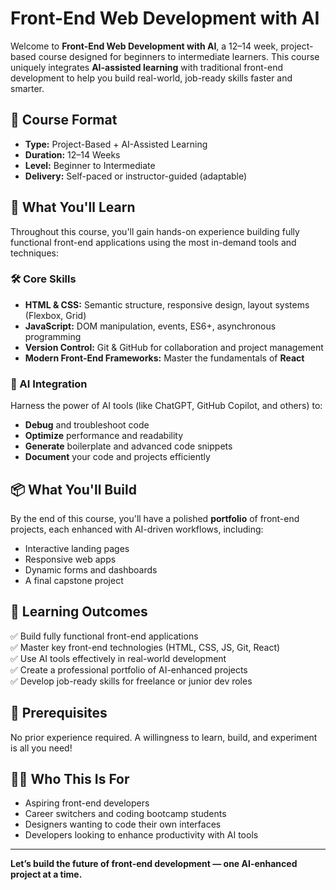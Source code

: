 # Front-End Web Development with AI

Welcome to **Front-End Web Development with AI**, a 12–14 week, project-based course designed for beginners to intermediate learners. This course uniquely integrates **AI-assisted learning** with traditional front-end development to help you build real-world, job-ready skills faster and smarter.

## 🧠 Course Format

- **Type:** Project-Based + AI-Assisted Learning  
- **Duration:** 12–14 Weeks  
- **Level:** Beginner to Intermediate  
- **Delivery:** Self-paced or instructor-guided (adaptable)  

## 🚀 What You'll Learn

Throughout this course, you'll gain hands-on experience building fully functional front-end applications using the most in-demand tools and techniques:

### 🛠️ Core Skills

- **HTML & CSS:** Semantic structure, responsive design, layout systems (Flexbox, Grid)
- **JavaScript:** DOM manipulation, events, ES6+, asynchronous programming
- **Version Control:** Git & GitHub for collaboration and project management
- **Modern Front-End Frameworks:** Master the fundamentals of **React**

### 🤖 AI Integration

Harness the power of AI tools (like ChatGPT, GitHub Copilot, and others) to:

- **Debug** and troubleshoot code
- **Optimize** performance and readability
- **Generate** boilerplate and advanced code snippets
- **Document** your code and projects efficiently

## 📦 What You'll Build

By the end of this course, you'll have a polished **portfolio** of front-end projects, each enhanced with AI-driven workflows, including:

- Interactive landing pages
- Responsive web apps
- Dynamic forms and dashboards
- A final capstone project

## 🎯 Learning Outcomes

✅ Build fully functional front-end applications  
✅ Master key front-end technologies (HTML, CSS, JS, Git, React)  
✅ Use AI tools effectively in real-world development  
✅ Create a professional portfolio of AI-enhanced projects  
✅ Develop job-ready skills for freelance or junior dev roles  

## 🧰 Prerequisites

No prior experience required. A willingness to learn, build, and experiment is all you need!

## 🧑‍💻 Who This Is For

- Aspiring front-end developers
- Career switchers and coding bootcamp students
- Designers wanting to code their own interfaces
- Developers looking to enhance productivity with AI tools

---

**Let’s build the future of front-end development — one AI-enhanced project at a time.**

